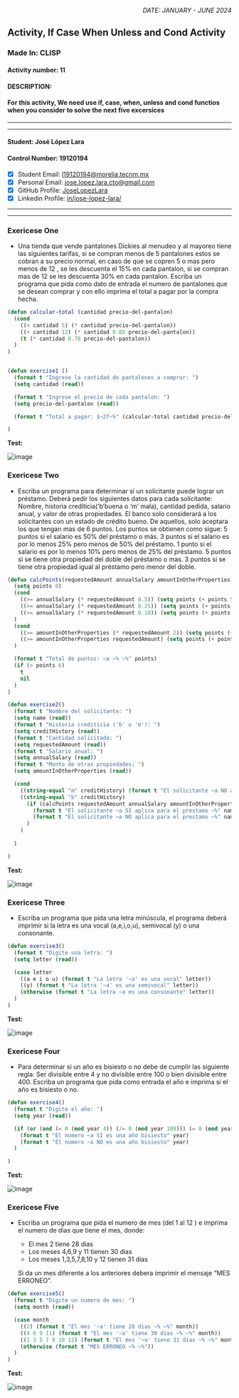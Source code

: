 <p style="text-align: right;"><em>DATE: JANUARY - JUNE 2024</em></p>

## **Activity, If Case When Unless and Cond Activity**

### Made In: CLISP

#### Activity number: 11

#### **DESCRIPTION:**

#### For this activity, We need use if, case, when, unless and cond functios when you consider to solve the next five excersices

________________________________________________________
________________________________________________________

#### Student: José López Lara

#### Control Number: 19120194

* [x] Student Email: <l19120194@morelia.tecnm.mx>
* [x] Personal Email: <jose.lopez.lara.cto@gmail.com>
* [x] GitHub Profile: [JoseLopezLara](https://github.com/JoseLopezLara)
* [x] Linkedin Profile: [in/jose-lopez-lara/](https://www.linkedin.com/in/jose-lopez-lara/)

________________________________________________________
________________________________________________________

### **Exericese One**

* Una tienda que vende pantalones Dickies al menudeo y al mayoreo
    tiene las siguientes tarifas, si se compran menos de 5 pantalones
    estos se cobran a su precio normal, en caso de que se copren 5 o
    mas pero menos de 12 , se les descuenta el 15% en cada pantalon, si
    se compran mas de 12 se les descuenta 30% en cada pantalon.
    Escriba un programa que pida como dato de entrada el numero de
    pantalones que se desean comprar y con ello imprima el total a
    pagar por la compra hecha.

```lisp
(defun calcular-total (cantidad precio-del-pantalon)
  (cond 
    ((< cantidad 5) (* cantidad precio-del-pantalon))
    ((< cantidad 12) (* cantidad 0.85 precio-del-pantalon))
    (t (* cantidad 0.70 precio-del-pantalon))
  )
)  


(defun exercise1 ()
  (format t "Ingrese la cantidad de pantalones a comprar: ")
  (setq cantidad (read))

  (format t "Ingrese el precio de cada pantalon: ")
  (setq precio-del-pantalon (read))

  (format t "Total a pagar: $~2f~%" (calcular-total cantidad precio-del-pantalon))

)
```

**Test:**

![image](test-exercise1.png)

### **Exericese Two**

* Escriba un programa para determinar si un solicitante puede lograr
    un préstamo. Deberá pedir los siguientes datos para cada
    solicitante: Nombre, historia crediticia(‘b’buena o ‘m’ mala),
    cantidad pedida, salario anual, y valor de otras propiedades.  El
    banco solo considerará a los solicitantes con un estado de crédito
    bueno.  De aquellos, solo aceptara los que tengan mas de 6 puntos.
    Los puntos se obtienen como sigue: 5 puntos si el salario es 50%
    del préstamo o más.  3 puntos si el salario es por lo menos 25%
    pero menos de 50% del préstamo.  1 punto si el salario es por lo
    menos 10% pero menos de 25% del préstamo.  5 puntos si se tiene
    otra propiedad del doble del préstamo o mas.  3 puntos si se tiene
    otra propiedad igual al préstamo pero menor del doble.

```lisp
(defun calcPoints(requestedAmount annualSalary amountInOtherProperties)
  (setq points 0)
  (cond 
    ((>= annualSalary (* requestedAmount 0.5)) (setq points (+ points 5)))
    ((>= annualSalary (* requestedAmount 0.25)) (setq points (+ points 3)))
    ((>= annualSalary (* requestedAmount 0.10)) (setq points (+ points 1)))
  )
  (cond 
    ((>= amountInOtherProperties (* requestedAmount 2)) (setq points (+ points 5)))
    ((>= amountInOtherProperties requestedAmount) (setq points (+ points 3)))
  )

  (format t "Total de puntos: ~a ~% ~%" points)
  (if (> points 6)
    t
    nil  
  )
)

(defun exercise2()
  (format t "Nombre del solicitante: ")
  (setq name (read))
  (format t "Historia crediticia ('b' o 'm'): ")
  (setq creditHistory (read))
  (format t "Cantidad solicitada: ")
  (setq requestedAmount (read))
  (format t "Salario anual: ")
  (setq annualSalary (read))
  (format t "Monto de otras propiedades: ")
  (setq amountInOtherProperties (read))

  (cond 
    ((string-equal "m" creditHistory) (format t "El solicitante ~a NO aplica para el prestamo" name) ) 
    ((string-equal "b" creditHistory) 
      (if (calcPoints requestedAmount annualSalary amountInOtherProperties)
        (format t "El solicitante ~a SI aplica para el prestamo ~%" name)
        (format t "El solicitante ~a NO aplica para el prestamo ~%" name)
      )
    ) 
  
  )

)
```

**Test:**

![image](test-exercise2.png)

### **Exericese Three**

* Escriba un programa que pida una letra minúscula, el programa
    deberá imprimir si la letra es una vocal (a,e,i,o,u), semivocal (y)
    o una consonante.

```lisp
(defun exercise3()
  (format t "Digite una letra: ")
  (setq letter (read))

  (case letter
    ((a e i o u) (format t "La letra '~a' es una vocal" letter))
    ((y) (format t "La letra '~a' es una semivocal" letter))
    (otherwise (format t "La letra ~a es una consonante" letter))
  )  
)
```

**Test:**

![image](test-exercise3.png)

### **Exericese Four**

* Para determinar si un año es bisiesto o no debe de cumplir las
    siguiente regla: Ser divisible entre 4 y no divisible entre 100 o
    bien divisible entre 400.  Escriba un programa que pida como
    entrada el año e imprima si el año es bisiesto o no.

```lisp
(defun exercise4()
  (format t "Digite el año: ")
  (setq year (read))

  (if (or (and (= 0 (mod year 4)) (/= 0 (mod year 100))) (= 0 (mod year 400)))
    (format t "El numero ~a SI es una año bisiesto" year)
    (format t "El numero ~a NO es una año bisiesto" year)
  )

)
```

**Test:**

![image](test-exercise4.png)

### **Exericese Five**

* Escriba un programa que pida el numero de mes (del 1 al 12 ) e
    imprima el numero de dias que tiene el mes, donde:

  * El mes 2 tiene 28 dias
  * Los meses 4,6,9 y 11 tienen 30 dias
  * Los meses 1,3,5,7,8,10 y 12 tienen 31 dias

  Si da un mes diferente a los anteriores debera imprimir el mensaje
    “MES ERRONEO”.

```lisp
(defun exercise5()
  (format t "Digite un numero de mes: ")
  (setq month (read))

  (case month
    ((2) (format t "El mes '~a' tiene 28 dias ~% ~%" month))
    ((4 6 9 11) (format t "El mes '~a' tiene 30 dias ~% ~%" month))
    ((1 3 5 7 8 10 12) (format t "El mes '~a' tiene 31 dias ~% ~%" month))
    (otherwise (format t "MES ERRONEO ~% ~%"))
  )  
)
```

**Test:**

![image](test-exercise5.png)